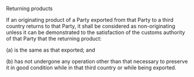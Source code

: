 Returning products


If an originating product of a Party exported from that Party to a third country returns to that Party, it shall be considered as non-originating unless it can be demonstrated to the satisfaction of the customs authority of that Party that the returning product:

(a) is the same as that exported; and


(b) has not undergone any operation other than that necessary to preserve it in good condition while in that third country or while being exported.
